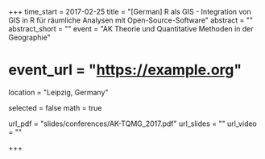 +++
time_start = 2017-02-25
title = "[German]  R als GIS - Integration von GIS in R für räumliche Analysen mit Open-Source-Software"
abstract = ""
abstract_short = ""
event = "AK Theorie und Quantitative Methoden in der Geographie"
# event_url = "https://example.org"
location = "Leipzig, Germany"

selected = false
math = true

url_pdf = "slides/conferences/AK-TQMG_2017.pdf"
url_slides = ""
url_video = ""

+++
